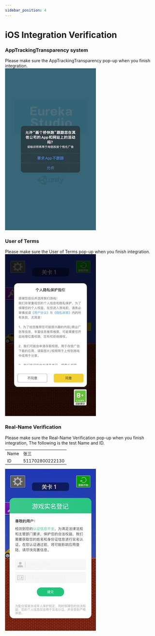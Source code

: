 ```yaml
---
sidebar_position: 4
---
```


# iOS Integration Verification

### AppTrackingTransparency system    
Please make sure the AppTrackingTransparency pop-up when you finish integration.       
![att](/img/test/att.png)

### User of Terms    
Please make sure the User of Terms pop-up when you finish integration.    
![useragreement](/img/test/useragreement.jpg)

### Real-Name Verification    
Please make sure the Real-Name Verification pop-up when you finish integration, The following is the test Name and ID. 
<table>
  <tr>
    <td>Name</td>
    <td>张三</td>
  </tr>
  <tr>
    <td>ID</td>
    <td>511702800222130</td>
  </tr>
</table>

![realname](/img/test/realname.jpg)

